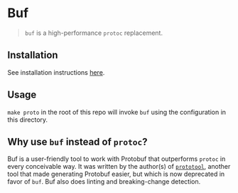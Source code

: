 # Buf

> `buf` is a high-performance `protoc` replacement.

## Installation

See installation instructions [here](https://docs.buf.build/installation/).

## Usage
`make proto` in the root of this repo will invoke `buf` using the configuration in this directory.

## Why use `buf` instead of `protoc`?

Buf is a user-friendly tool to work with Protobuf that outperforms `protoc` in every conceivable way. It was written by the author(s) of [`prototool`](https://github.com/uber/prototool), another tool that made generating Protobuf easier, but which is now deprecated in favor of `buf`. Buf also does linting and breaking-change detection.

